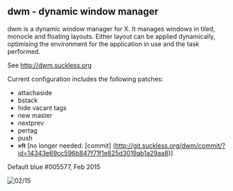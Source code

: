 dwm - dynamic window manager
----------------------------
dwm is a dynamic window manager for X. It manages windows in tiled, monocle and
floating layouts. Either layout can be applied dynamically, optimising the  environment for the application in use and the task performed.   

See http://dwm.suckless.org

Current configuration includes the following patches:
+ attachaside
+ bstack
+ hide vacant tags
+ new master
+ nextprev
+ pertag
+ push
+ ~~xft~~ [no longer needed: [commit] (http://git.suckless.org/dwm/commit/?id=14343e69cc596b847f71f1e825d3019ab1a29aa8)]

Default blue #005577, Feb 2015

![02/15](https://raw.githubusercontent.com/elaitch/dwm-xft/master/current.png)

